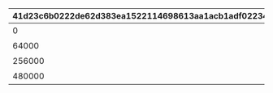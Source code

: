 |41d23c6b0222de62d383ea1522114698613aa1acb1adf022342d9ad2570d8a91|a52e1435ef1fb556fc82d442aebea4440d579fa623dd4c133bc375f1b574adc2|5f9b9add2b3770cfea89c66c14590f210eebc02685c23a6c52b07cef6106fff7|
| --- | --- | --- |
|0|1|木槌|
|64000|2|魔法の小槌|
|256000|3|マヒルお手製ハリセン|
|480000|4|打ちでの小槌|